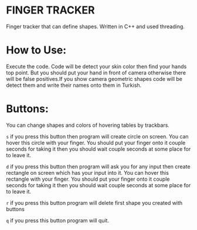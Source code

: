 # FINGER TRACKER
Finger tracker that can define shapes. Written in C++ and used threading.
# How to Use:
Execute the code. Code will be detect your skin color then find your hands top point. But you should put your hand in front of camera otherwise there will be false positives.If you show camera geometric shapes code will be detect them and write their names onto them in Turkish.
# Buttons:
You can change shapes and colors of hovering tables by trackbars.

``s`` if you press this button then program will create circle on screen. You can hover this circle with your finger. You should put your finger onto it couple seconds for taking it then you should wait couple seconds at some place for to leave it.

``d`` if you press this button then program will ask you for any input then create rectangle on screen which has your input into it. You can hover this rectangle with your finger. You should put your finger onto it couple seconds for taking it then you should wait couple seconds at some place for to leave it.

``r`` if you press this button program will delete first shape you created with buttons

``q`` if you press this button program will quit.
